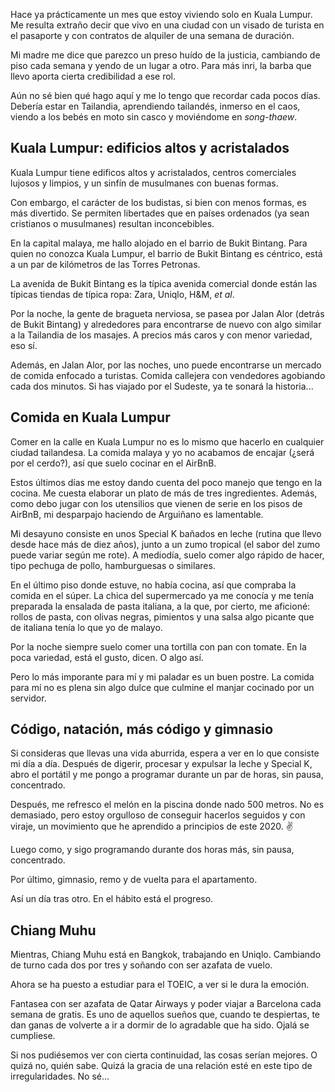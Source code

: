 Hace ya prácticamente un mes que estoy viviendo solo en Kuala Lumpur. Me resulta extraño decir que vivo en una ciudad con un visado de turista en el pasaporte y con contratos de alquiler de una semana de duración.

Mi madre me dice que parezco un preso huído de la justicia, cambiando de piso cada semana y yendo de un lugar a otro. Para más inri, la barba que llevo aporta cierta credibilidad a ese rol.

Aún no sé bien qué hago aquí y me lo tengo que recordar cada pocos días. Debería estar en Tailandia, aprendiendo tailandés, inmerso en el caos, viendo a los bebés en moto sin casco y moviéndome en *song-thaew*.  

## Kuala Lumpur: edificios altos y acristalados

Kuala Lumpur tiene edificos altos y acristalados, centros comerciales lujosos y limpios, y un sinfín de musulmanes con buenas formas.  

Con embargo, el carácter de los budistas, si bien con menos formas, es más divertido. Se permiten libertades que en países ordenados (ya sean cristianos o musulmanes) resultan inconcebibles.

En la capital malaya, me hallo alojado en el barrio de Bukit Bintang. Para quien no conozca Kuala Lumpur, el barrio de Bukit Bintang es céntrico, está a un par de kilómetros de las Torres Petronas. 

La avenida de Bukit Bintang es la típica avenida comercial donde están las típicas tiendas de típica ropa: Zara, Uniqlo, H&M, *et al*.

Por la noche, la gente de bragueta nerviosa, se pasea por Jalan Alor (detrás de Bukit Bintang) y alrededores para encontrarse de nuevo con algo similar a la Tailandia de los masajes. A precios más caros y con menor variedad, eso sí.

Además, en Jalan Alor, por las noches, uno puede encontrarse un mercado de comida enfocado a turistas. Comida callejera con vendedores agobiando cada dos minutos. Si has viajado por el Sudeste, ya te sonará la historia...

## Comida en Kuala Lumpur

Comer en la calle en Kuala Lumpur no es lo mismo que hacerlo en cualquier ciudad tailandesa. La comida malaya y yo no acabamos de encajar (¿será por el cerdo?), así que suelo cocinar en el AirBnB.

Estos últimos días me estoy dando cuenta del poco manejo que tengo en la cocina. Me cuesta elaborar un plato de más de tres ingredientes. Además, como debo jugar con los utensilios que vienen de serie en los pisos de AirBnB, mi desparpajo haciendo de Arguiñano es lamentable.

Mi desayuno consiste en unos Special K bañados en leche (rutina que llevo desde hace más de diez años), junto a un zumo tropical (el sabor del zumo puede variar según me rote). A mediodía, suelo comer algo rápido de hacer, tipo pechuga de pollo, hamburguesas o similares.

En el último piso donde estuve, no había cocina, así que compraba la comida en el súper. La chica del supermercado ya me conocía y me tenía preparada la ensalada de pasta italiana, a la que, por cierto, me aficioné: rollos de pasta, con olivas negras, pimientos y una salsa algo picante que de italiana tenía lo que yo de malayo.

Por la noche siempre suelo comer una tortilla con pan con tomate. En la poca variedad, está el gusto, dicen. O algo así.

Pero lo más imporante para mí y mi paladar es un buen postre. La comida para mí no es plena sin algo dulce que culmine el manjar cocinado por un servidor.

## Código, natación, más código y gimnasio

Si consideras que llevas una vida aburrida, espera a ver en lo que consiste mi día a día. Después de digerir, procesar y expulsar la leche y Special K, abro el portátil y me pongo a programar durante un par de horas, sin pausa, concentrado.

Después, me refresco el melón en la piscina donde nado 500 metros. No es demasiado, pero estoy orgulloso de conseguir hacerlos seguidos y con viraje, un movimiento que he aprendido a principios de este 2020. ✌️

Luego como, y sigo programando durante dos horas más, sin pausa, concentrado.

Por último, gimnasio, remo y de vuelta para el apartamento.

Así un día tras otro. En el hábito está el progreso.

## Chiang Muhu

Mientras, Chiang Muhu está en Bangkok, trabajando en Uniqlo. Cambiando de turno cada dos por tres y soñando con ser azafata de vuelo.

Ahora se ha puesto a estudiar para el TOEIC, a ver si le dura la emoción.

Fantasea con ser azafata de Qatar Airways y poder viajar a Barcelona cada semana de gratis. Es uno de aquellos sueños que, cuando te despiertas, te dan ganas de volverte a ir a dormir de lo agradable que ha sido. Ojalá se cumpliese. 

Si nos pudiésemos ver con cierta continuidad, las cosas serían mejores. O quizá no, quién sabe. Quizá la gracia de una relación esté en este tipo de irregularidades. No sé...